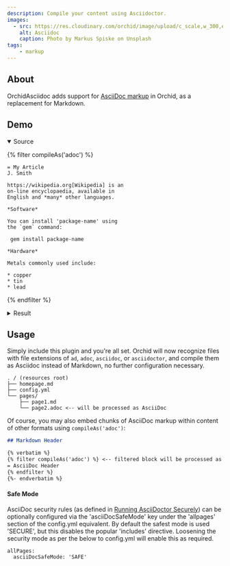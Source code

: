 ```yaml
---
description: Compile your content using Asciidoctor.
images:
  - src: https://res.cloudinary.com/orchid/image/upload/c_scale,w_300,e_blur:150/v1524973072/plugins/asciidoc.jpg
    alt: Asciidoc
    caption: Photo by Markus Spiske on Unsplash
tags:
    - markup
---
```


## About

OrchidAsciidoc adds support for [AsciiDoc markup](https://asciidoctor.org/) in Orchid, as a replacement for Markdown. 

## Demo

<details open>
<summary>Source</summary>

{% filter compileAs('adoc') %}
```asciidoc
= My Article
J. Smith

https://wikipedia.org[Wikipedia] is an
on-line encyclopaedia, available in
English and *many* other languages.

*Software*

You can install 'package-name' using
the `gem` command:

 gem install package-name

*Hardware*

Metals commonly used include:

* copper
* tin
* lead
```
{% endfilter %}

</details>

<details>
<summary>Result</summary>

{% filter compileAs('ad') %}
= My Article
J. Smith

https://wikipedia.org[Wikipedia] is an
on-line encyclopaedia, available in
English and *many* other languages.

*Software*

You can install 'package-name' using
the `gem` command:

 gem install package-name

*Hardware*

Metals commonly used include:

* copper
* tin
* lead
{% endfilter %}

</details>

## Usage

Simply include this plugin and you're all set. Orchid will now recognize files with file extensions of `ad`, `adoc`, 
`asciidoc`, or `asciidoctor`, and compile them as Asciidoc instead of Markdown, no further configuration necessary.

```text
. / (resources root)
├── homepage.md
├── config.yml
└── pages/
    ├── page1.md
    └── page2.adoc <-- will be processed as AsciiDoc
```

Of course, you may also embed chunks of AsciiDoc markup within content of other formats using `compileAs('adoc')`:

```markdown
## Markdown Header

{% verbatim %}
{% filter compileAs('adoc') %} <-- filtered block will be processed as AsciiDoc
= AsciiDoc Header
{% endfilter %}
{%- endverbatim %}

```
#### Safe Mode
AsciiDoc security rules (as defined in [Running AsciiDoctor Securely](https://asciidoctor.org/docs/user-manual/#running-asciidoctor-securely)) can be optionally configured via the 'asciiDocSafeMode' key under the 'allpages' section of the config.yml equivalent. By default the safest mode is used 'SECURE', but this disables the popular 'includes' directive. Loosening the security mode as per the below to config.yml will enable this as required.

```text
allPages:
  asciiDocSafeMode: 'SAFE'
  ``````